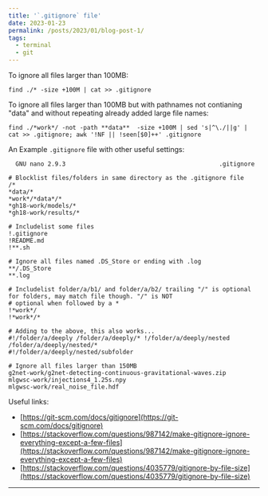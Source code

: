 ```yaml
---
title: '`.gitignore` file'
date: 2023-01-23
permalink: /posts/2023/01/blog-post-1/
tags:
  - terminal
  - git
---
```


To ignore all files larger than 100MB:

```
find ./* -size +100M | cat >> .gitignore
```

To ignore all files larger than 100MB but with pathnames not contianing "data" and without repeating already added large file names:

``` 
find ./*work*/ -not -path **data**  -size +100M | sed 's|^\./||g' | cat >> .gitignore; awk '!NF || !seen[$0]++' .gitignore
```

An Example `.gitignore` file with other useful settings:

```
  GNU nano 2.9.3                                           .gitignore

# Blocklist files/folders in same directory as the .gitignore file
/*
*data/*
*work*/*data*/*
*gh18-work/models/*
*gh18-work/results/*

# Includelist some files
!.gitignore
!README.md
!**.sh

# Ignore all files named .DS_Store or ending with .log
**/.DS_Store
**.log

# Includelist folder/a/b1/ and folder/a/b2/ trailing "/" is optional for folders, may match file though. "/" is NOT
# optional when followed by a *
!*work*/
!*work*/*

# Adding to the above, this also works...
#!/folder/a/deeply /folder/a/deeply/* !/folder/a/deeply/nested /folder/a/deeply/nested/*
#!/folder/a/deeply/nested/subfolder

# Ignore all files larger than 150MB
g2net-work/g2net-detecting-continuous-gravitational-waves.zip
mlgwsc-work/injections4_1.25s.npy
mlgwsc-work/real_noise_file.hdf

```

Useful links:

- [https://git-scm.com/docs/gitignore](https://git-scm.com/docs/gitignore)
- [https://stackoverflow.com/questions/987142/make-gitignore-ignore-everything-except-a-few-files](https://stackoverflow.com/questions/987142/make-gitignore-ignore-everything-except-a-few-files)
- [https://stackoverflow.com/questions/4035779/gitignore-by-file-size](https://stackoverflow.com/questions/4035779/gitignore-by-file-size)


---
